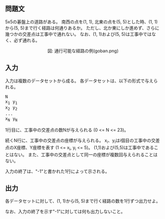 問題文
--
5x5の碁盤上の道路がある。
南西の点を(1, 1), 北東の点を(5, 5)とした時、(1, 1)から(5, 5)まで行く経路は何通りあるか。
ただし、北か東にしか進めず、さらに幾つかの交差点は工事中で通れない。
なお、(1, 1)および(5, 5)は工事中ではなく、必ず通れる。

<center>
図: 通行可能な経路の例(goban.png)
</center>

入力
--
入力は複数のデータセットから成る。
各データセットは、以下の形式で与えられる。

<pre>
N
x<sub>1</sub> y<sub>1</sub>
x<sub>2</sub> y<sub>2</sub>
...
x<sub>N</sub> y<sub>N</sub>
</pre>

1行目に、工事中の交差点の数Nが与えられる (0 <= N <= 23)。

続くN行に、工事中の交差点の座標が与えられる。
x<sub>i</sub>、y<sub>i</sub>はi個目の工事中の交差点のX座標、Y座標を表す (1 <= x<sub>i</sub>, y<sub>i</sub> <= 5)。
(1,1)および(5,5)は工事中であることはない。
また、工事中の交差点として同一の座標が複数回与えられることはない。

入力の終了は、"-1"と書かれた1行によって示される。

出力
--
各データセットに対して、(1, 1)から(5, 5)まで行く経路の数を1行ずつ出力せよ。

なお、入力の終了を示す"-1"に対しては何も出力しないこと。

